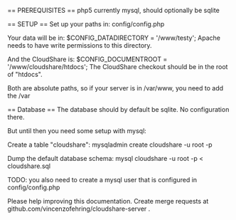 == PREREQUISITES ==
php5
currently mysql, should optionally be sqlite

== SETUP ==
Set up your paths in:
config/config.php

Your data will be in:
$CONFIG_DATADIRECTORY = '/www/testy';
Apache needs to have write permissions to this directory.

And the CloudShare is:
$CONFIG_DOCUMENTROOT = '/www/cloudshare/htdocs';
The CloudShare checkout should be in the root of "htdocs".

Both are absolute paths, so if your server is in /var/www, you need to add the /var


== Database ==
The database should by default be sqlite. No configuration there.

But until then you need some setup with mysql:

Create a table "cloudshare":
mysqladmin create cloudshare -u root -p

Dump the default database schema:
mysql cloudshare -u root -p < cloudshare.sql

TODO: you also need to create a mysql user that is configured in config/config.php


Please help improving this documentation.
Create merge requests at github.com/vincenzofehring/cloudshare-server .